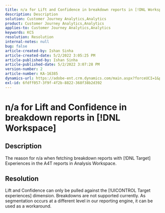 ```yaml
---
title: n/a for Lift and Confidence in breakdown reports in [!DNL Workspace]
description: Description
solution: Customer Journey Analytics,Analytics
product: Customer Journey Analytics,Analytics
applies-to: Customer Journey Analytics,Analytics
keywords: KCS
resolution: Resolution
internal-notes: null
bug: false
article-created-by: Ishan Sinha
article-created-date: 5/2/2022 3:05:25 PM
article-published-by: Ishan Sinha
article-published-date: 5/2/2022 3:07:28 PM
version-number: 2
article-number: KA-16385
dynamics-url: https://adobe-ent.crm.dynamics.com/main.aspx?forceUCI=1&pagetype=entityrecord&etn=knowledgearticle&id=5a3c4e4a-29ca-ec11-a7b5-6045bd00dca1
exl-id: 6fdff057-3f9f-4f2b-8822-368f38b2d392
---
```

# n/a for Lift and Confidence in breakdown reports in [!DNL Workspace]

## Description


The reason for n/a when fetching breakdown reports with [!DNL Target] Experiences in the A4T reports in Analysis Workspace.


## Resolution


Lift and Confidence can only be pulled against the [!UICONTROL Target experiences] dimension. Breakdowns are not supported currently. As segmentation occurs at a different level in our reporting engine, it can be used as a workaround.
